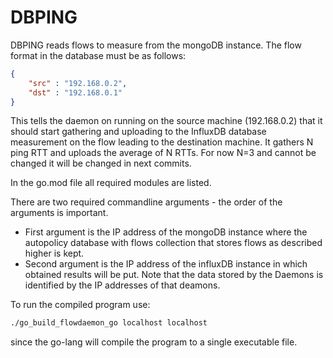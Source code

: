 # DBPING

DBPING reads flows to measure from the mongoDB instance. The flow format in the database must be as follows:
```json
{
    "src" : "192.168.0.2",
    "dst" : "192.168.0.1"
}
```
This tells the daemon on running on the source machine (192.168.0.2) that it should start gathering and uploading to the InfluxDB database measurement on the 
flow leading to the destination machine. It gathers N ping RTT and uploads the average of N RTTs. 
For now N=3 and cannot be changed it will be changed in next commits.

In the go.mod file all required modules are listed.

There are two required commandline arguments - the order of the arguments is important.

* First argument is the IP address of the mongoDB instance where the autopolicy database with flows collection that stores flows as described higher is kept.
* Second argument is the IP address of the influxDB instance in which obtained results will be put. Note that the data stored by the Daemons is identified by the IP addresses of that deamons.

To run the compiled program use:

```bash
./go_build_flowdaemon_go localhost localhost
```
since the go-lang will compile the program to a single executable file.
